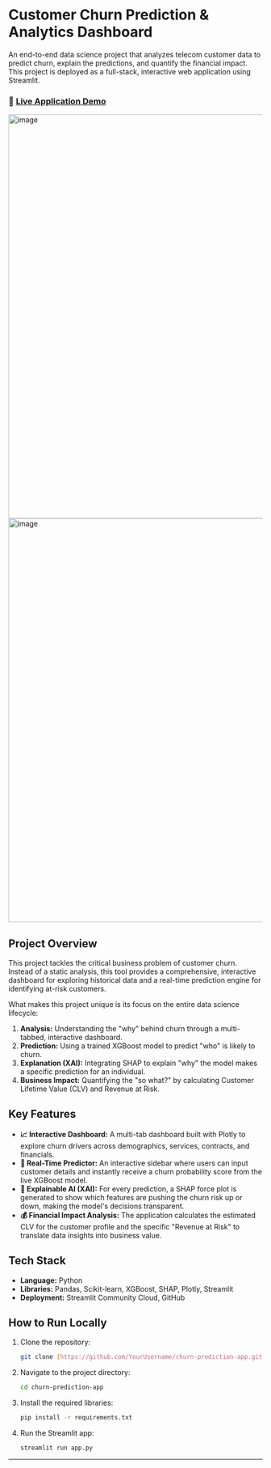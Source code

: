 # Customer Churn Prediction & Analytics Dashboard

An end-to-end data science project that analyzes telecom customer data to predict churn, explain the predictions, and quantify the financial impact. This project is deployed as a full-stack, interactive web application using Streamlit.

### 🔴 [Live Application Demo]([https://YOUR-APP-URL.streamlit.app/](https://churn-prediction-app-jsufzptaj65wznybrq75kv.streamlit.app/))






<img width="1423" height="799" alt="image" src="https://github.com/user-attachments/assets/a77123f2-140d-4098-852d-d10da95c1cbd" />
<img width="1423" height="799" alt="image" src="https://github.com/user-attachments/assets/ae61b193-7e8b-49ce-b8f0-ec105ac839f3" />



## Project Overview

This project tackles the critical business problem of customer churn. Instead of a static analysis, this tool provides a comprehensive, interactive dashboard for exploring historical data and a real-time prediction engine for identifying at-risk customers.

What makes this project unique is its focus on the entire data science lifecycle:
1.  **Analysis:** Understanding the "why" behind churn through a multi-tabbed, interactive dashboard.
2.  **Prediction:** Using a trained XGBoost model to predict "who" is likely to churn.
3.  **Explanation (XAI):** Integrating SHAP to explain "why" the model makes a specific prediction for an individual.
4.  **Business Impact:** Quantifying the "so what?" by calculating Customer Lifetime Value (CLV) and Revenue at Risk.

## Key Features

* **📈 Interactive Dashboard:** A multi-tab dashboard built with Plotly to explore churn drivers across demographics, services, contracts, and financials.
* **🤖 Real-Time Predictor:** An interactive sidebar where users can input customer details and instantly receive a churn probability score from the live XGBoost model.
* **🧠 Explainable AI (XAI):** For every prediction, a SHAP force plot is generated to show which features are pushing the churn risk up or down, making the model's decisions transparent.
* **💰 Financial Impact Analysis:** The application calculates the estimated CLV for the customer profile and the specific "Revenue at Risk" to translate data insights into business value.

## Tech Stack

* **Language:** Python
* **Libraries:** Pandas, Scikit-learn, XGBoost, SHAP, Plotly, Streamlit
* **Deployment:** Streamlit Community Cloud, GitHub

## How to Run Locally

1.  Clone the repository:
    ```sh
    git clone [https://github.com/YourUsername/churn-prediction-app.git](https://github.com/YourUsername/churn-prediction-app.git)
    ```
2.  Navigate to the project directory:
    ```sh
    cd churn-prediction-app
    ```
3.  Install the required libraries:
    ```sh
    pip install -r requirements.txt
    ```
4.  Run the Streamlit app:
    ```sh
    streamlit run app.py
    ```

---
